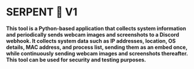 # SERPENT 🐍 V1
**This tool is a Python-based application that collects system information and periodically sends webcam images and screenshots to a Discord webhook. It collects system data such as IP addresses, location, OS details, MAC address, and process list, sending them as an embed once, while continuously sending webcam images and screenshots thereafter. This tool can be used for security and testing purposes.**
